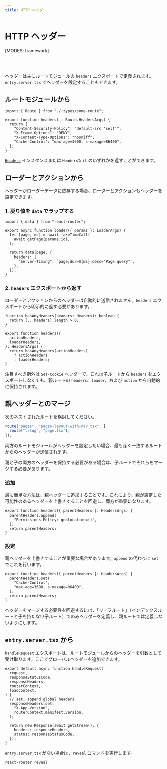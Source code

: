 ```yaml
---
title: HTTP ヘッダー
---
```


# HTTP ヘッダー

[MODES: framework]

<br/>
<br/>

ヘッダーは主にルートモジュールの `headers` エクスポートで定義されます。`entry.server.tsx` でヘッダーを設定することもできます。

## ルートモジュールから

```tsx filename=some-route.tsx
import { Route } from "./+types/some-route";

export function headers(_: Route.HeadersArgs) {
  return {
    "Content-Security-Policy": "default-src 'self'",
    "X-Frame-Options": "DENY",
    "X-Content-Type-Options": "nosniff",
    "Cache-Control": "max-age=3600, s-maxage=86400",
  };
}
```

[`Headers`](https://developer.mozilla.org/en-US/docs/Web/API/Headers) インスタンスまたは `HeadersInit` のいずれかを返すことができます。

## ローダーとアクションから

ヘッダーがローダーデータに依存する場合、ローダーとアクションもヘッダーを設定できます。

### 1. 戻り値を `data` でラップする

```tsx lines=[1,8]
import { data } from "react-router";

export async function loader({ params }: LoaderArgs) {
  let [page, ms] = await fakeTimeCall(
    await getPage(params.id),
  );

  return data(page, {
    headers: {
      "Server-Timing": `page;dur=${ms};desc="Page query"`,
    },
  });
}
```

### 2. `headers` エクスポートから返す

ローダーとアクションからのヘッダーは自動的に送信されません。`headers` エクスポートから明示的に返す必要があります。

```tsx
function hasAnyHeaders(headers: Headers): boolean {
  return [...headers].length > 0;
}

export function headers({
  actionHeaders,
  loaderHeaders,
}: HeadersArgs) {
  return hasAnyHeaders(actionHeaders)
    ? actionHeaders
    : loaderHeaders;
}
```

注目すべき例外は `Set-Cookie` ヘッダーで、これは子ルートから `headers` をエクスポートしなくても、親ルートの `headers`、`loader`、および `action` から自動的に保持されます。

## 親ヘッダーとのマージ

次のネストされたルートを検討してください。

```ts filename=routes.ts
route("pages", "pages-layout-with-nav.tsx", [
  route(":slug", "page.tsx"),
]);
```

両方のルートモジュールがヘッダーを設定したい場合、最も深く一致するルートからのヘッダーが送信されます。

親と子の両方のヘッダーを保持する必要がある場合は、子ルートでそれらをマージする必要があります。

### 追加

最も簡単な方法は、親ヘッダーに追加することです。これにより、親が設定した可能性のあるヘッダーを上書きすることを回避し、両方が重要になります。

```tsx
export function headers({ parentHeaders }: HeadersArgs) {
  parentHeaders.append(
    "Permissions-Policy: geolocation=()",
  );
  return parentHeaders;
}
```

### 設定

親ヘッダーを上書きすることが重要な場合があります。`append` の代わりに `set` でこれを行います。

```tsx
export function headers({ parentHeaders }: HeadersArgs) {
  parentHeaders.set(
    "Cache-Control",
    "max-age=3600, s-maxage=86400",
  );
  return parentHeaders;
}
```

ヘッダーをマージする必要性を回避するには、「リーフルート」（インデックスルートと子を持たない子ルート）でのみヘッダーを定義し、親ルートでは定義しないようにします。

## `entry.server.tsx` から

`handleRequest` エクスポートは、ルートモジュールからのヘッダーを引数として受け取ります。ここでグローバルヘッダーを追加できます。

```tsx
export default async function handleRequest(
  request,
  responseStatusCode,
  responseHeaders,
  routerContext,
  loadContext,
) {
  // set, append global headers
  responseHeaders.set(
    "X-App-Version",
    routerContext.manifest.version,
  );

  return new Response(await getStream(), {
    headers: responseHeaders,
    status: responseStatusCode,
  });
}
```

`entry.server.tsx` がない場合は、`reveal` コマンドを実行します。

```shellscript nonumber
react-router reveal
```